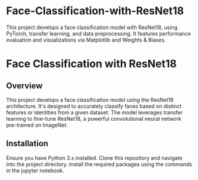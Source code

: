 # Face-Classification-with-ResNet18
 This project develops a face classification model with ResNet18, using PyTorch, transfer learning, and data preprocessing. It features performance evaluation and visualizations via Matplotlib and Weights &amp; Biases.


# Face Classification with ResNet18

## Overview
This project develops a face classification model using the ResNet18 architecture. It's designed to accurately classify faces based on distinct features or identities from a given dataset. The model leverages transfer learning to fine-tune ResNet18, a powerful convolutional neural network pre-trained on ImageNet.

## Installation
Ensure you have Python 3.x installed. Clone this repository and navigate into the project directory. Install the required packages using the commands in the jupyter notebook. 

